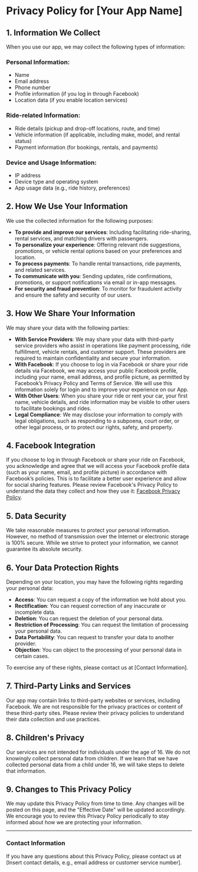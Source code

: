 # Privacy Policy for [Your App Name]

## 1. Information We Collect
When you use our app, we may collect the following types of information:

### Personal Information:
- Name
- Email address
- Phone number
- Profile information (if you log in through Facebook)
- Location data (if you enable location services)

### Ride-related Information:
- Ride details (pickup and drop-off locations, route, and time)
- Vehicle information (if applicable, including make, model, and rental status)
- Payment information (for bookings, rentals, and payments)

### Device and Usage Information:
- IP address
- Device type and operating system
- App usage data (e.g., ride history, preferences)

## 2. How We Use Your Information
We use the collected information for the following purposes:

- **To provide and improve our services**: Including facilitating ride-sharing, rental services, and matching drivers with passengers.
- **To personalize your experience**: Offering relevant ride suggestions, promotions, or vehicle rental options based on your preferences and location.
- **To process payments**: To handle rental transactions, ride payments, and related services.
- **To communicate with you**: Sending updates, ride confirmations, promotions, or support notifications via email or in-app messages.
- **For security and fraud prevention**: To monitor for fraudulent activity and ensure the safety and security of our users.

## 3. How We Share Your Information
We may share your data with the following parties:

- **With Service Providers**: We may share your data with third-party service providers who assist in operations like payment processing, ride fulfillment, vehicle rentals, and customer support. These providers are required to maintain confidentiality and secure your information.
- **With Facebook**: If you choose to log in via Facebook or share your ride details via Facebook, we may access your public Facebook profile, including your name, email address, and profile picture, as permitted by Facebook’s Privacy Policy and Terms of Service. We will use this information solely for login and to improve your experience on our App.
- **With Other Users**: When you share your ride or rent your car, your first name, vehicle details, and ride information may be visible to other users to facilitate bookings and rides.
- **Legal Compliance**: We may disclose your information to comply with legal obligations, such as responding to a subpoena, court order, or other legal process, or to protect our rights, safety, and property.

## 4. Facebook Integration
If you choose to log in through Facebook or share your ride on Facebook, you acknowledge and agree that we will access your Facebook profile data (such as your name, email, and profile picture) in accordance with Facebook’s policies. This is to facilitate a better user experience and allow for social sharing features. Please review Facebook's Privacy Policy to understand the data they collect and how they use it: [Facebook Privacy Policy](https://www.facebook.com/policy).

## 5. Data Security
We take reasonable measures to protect your personal information. However, no method of transmission over the Internet or electronic storage is 100% secure. While we strive to protect your information, we cannot guarantee its absolute security.

## 6. Your Data Protection Rights
Depending on your location, you may have the following rights regarding your personal data:

- **Access**: You can request a copy of the information we hold about you.
- **Rectification**: You can request correction of any inaccurate or incomplete data.
- **Deletion**: You can request the deletion of your personal data.
- **Restriction of Processing**: You can request the limitation of processing your personal data.
- **Data Portability**: You can request to transfer your data to another provider.
- **Objection**: You can object to the processing of your personal data in certain cases.

To exercise any of these rights, please contact us at [Contact Information].

## 7. Third-Party Links and Services
Our app may contain links to third-party websites or services, including Facebook. We are not responsible for the privacy practices or content of these third-party sites. Please review their privacy policies to understand their data collection and use practices.

## 8. Children's Privacy
Our services are not intended for individuals under the age of 16. We do not knowingly collect personal data from children. If we learn that we have collected personal data from a child under 16, we will take steps to delete that information.

## 9. Changes to This Privacy Policy
We may update this Privacy Policy from time to time. Any changes will be posted on this page, and the "Effective Date" will be updated accordingly. We encourage you to review this Privacy Policy periodically to stay informed about how we are protecting your information.

---

### Contact Information
If you have any questions about this Privacy Policy, please contact us at [Insert contact details, e.g., email address or customer service number].
